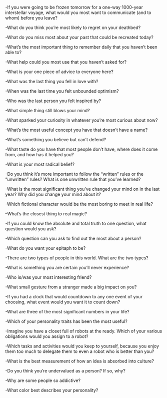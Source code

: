 -If you were going to be frozen tomorrow for a one-way 1000-year interstellar voyage, 
what would you most want to communicate (and to whom) before you leave?

-What do you think you’re most likely to regret on your deathbed?

-What do you miss most about your past that could be recreated today?

-What’s the most important thing to remember daily that you haven’t been able to?

-What help could you most use that you haven’t asked for?

-What is your one piece of advice to everyone here?

-What was the last thing you fell in love with?

-When was the last time you felt unbounded optimism?

-Who was the last person you felt inspired by?

-What simple thing still blows your mind?

-What sparked your curiosity in whatever you’re most curious about now?

-What’s the most useful concept you have that doesn’t have a name?

-What’s something you believe but can’t defend?

-What taste do you have that most people don’t have, where does it come from, and how has it helped you?

-What is your most radical belief?

-Do you think it’s more important to follow the “written” rules or the “unwritten” rules? What is one unwritten rule that       you’ve learned?

-What is the most significant thing you’ve changed your mind on in the last year? Why did you change your mind about it?

-Which fictional character would be the most boring to meet in real life?

–What’s the closest thing to real magic?

-If you could know the absolute and total truth to one question, what question would you ask?

-Which question can you ask to find out the most about a person?

-What do you want your epitaph to be?

-There are two types of people in this world. What are the two types?

-What is something you are certain you’ll never experience?

-Who is/was your most interesting friend?

-What small gesture from a stranger made a big impact on you?

-If you had a clock that would countdown to any one event of your choosing, what event would you want it to count down?

-What are three of the most significant numbers in your life?

-Which of your personality traits has been the most useful?

-Imagine you have a closet full of robots at the ready. Which of your various obligations would you assign to a robot? 

-Which tasks and activities would you keep 
to yourself, because you enjoy them too much to delegate them to even a robot who is better than you?

-What is the best measurement of how an idea is absorbed into culture?

-Do you think you’re undervalued as a person? If so, why?

-Why are some people so addictive?

-What color best describes your personality?
